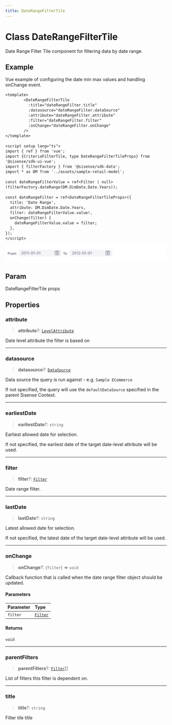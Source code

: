 ```yaml
---
title: DateRangeFilterTile
---
```


# Class DateRangeFilterTile

Date Range Filter Tile component for filtering data by date range.

## Example

Vue example of configuring the date min max values and handling onChange event.
```vue
<template>
        <DateRangeFilterTile
          :title="dateRangeFilter.title"
          :datasource="dateRangeFilter.dataSource"
          :attribute="dateRangeFilter.attribute"
          :filter="dateRangeFilter.filter"
          :onChange="dateRangeFilter.onChange"
        />
</template>

<script setup lang="ts">
import { ref } from 'vue';
import {CriteriaFilterTile, type DateRangeFilterTileProps} from '@sisense/sdk-ui-vue';
import { filterFactory } from '@sisense/sdk-data';
import * as DM from '../assets/sample-retail-model';

const dateRangeFilterValue = ref<Filter | null>(filterFactory.dateRange(DM.DimDate.Date.Years));

const dateRangeFilter = ref<DateRangeFilterTileProps>({
  title: 'Date Range',
  attribute: DM.DimDate.Date.Years,
  filter: dateRangeFilterValue.value!,
  onChange(filter) {
    dateRangeFilterValue.value = filter;
  },
});
</script>
```
<img src="../../../img/vue-date-range-filter-tile-example.png" width="800px" />

## Param

DateRangeFilterTile props

## Properties

### attribute

> **attribute**?: [`LevelAttribute`](../../sdk-data/interfaces/interface.LevelAttribute.md)

Date level attribute the filter is based on

***

### datasource

> **datasource**?: [`DataSource`](../../sdk-data/type-aliases/type-alias.DataSource.md)

Data source the query is run against - e.g. `Sample ECommerce`

If not specified, the query will use the `defaultDataSource` specified in the parent Sisense Context.

***

### earliestDate

> **earliestDate**?: `string`

Earliest allowed date for selection.

If not specified, the earliest date of the target date-level attribute will be used.

***

### filter

> **filter**?: [`Filter`](../../sdk-data/interfaces/interface.Filter.md)

Date range filter.

***

### lastDate

> **lastDate**?: `string`

Latest allowed date for selection.

If not specified, the latest date of the target date-level attribute will be used.

***

### onChange

> **onChange**?: (`filter`) => `void`

Callback function that is called when the date range filter object should be updated.

#### Parameters

| Parameter | Type |
| :------ | :------ |
| `filter` | [`Filter`](../../sdk-data/interfaces/interface.Filter.md) |

#### Returns

`void`

***

### parentFilters

> **parentFilters**?: [`Filter`](../../sdk-data/interfaces/interface.Filter.md)[]

List of filters this filter is dependent on.

***

### title

> **title**?: `string`

Filter tile title
